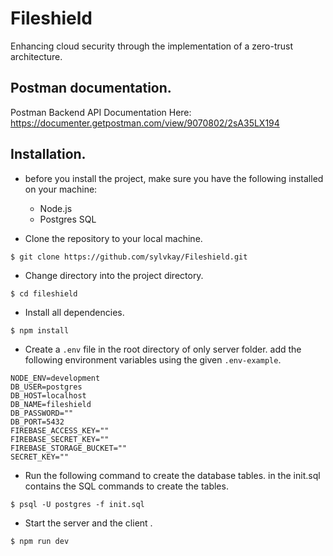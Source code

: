 # Fileshield
Enhancing cloud security through the implementation of a zero-trust architecture.

## Postman documentation.

Postman Backend API Documentation Here:
https://documenter.getpostman.com/view/9070802/2sA35LX194


## Installation.
- before you install the project, make sure you have the following installed on your machine:
   - Node.js
   - Postgres SQL
   
- Clone the repository to your local machine.
```
$ git clone https://github.com/sylvkay/Fileshield.git
```

- Change directory into the project directory.
```
$ cd fileshield
```

- Install all dependencies.
```
$ npm install
```

- Create a `.env` file in the root directory of only server folder. add the following environment variables using the given `.env-example`.
```
NODE_ENV=development
DB_USER=postgres
DB_HOST=localhost
DB_NAME=fileshield
DB_PASSWORD=""
DB_PORT=5432
FIREBASE_ACCESS_KEY=""
FIREBASE_SECRET_KEY=""
FIREBASE_STORAGE_BUCKET=""
SECRET_KEY=""
```

- Run the following command to create the database tables.
in the init.sql contains the SQL commands to create the tables.

```
$ psql -U postgres -f init.sql
```

- Start the server and the client .
```
$ npm run dev
```
